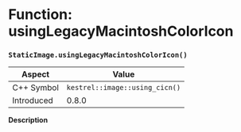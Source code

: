 
# Function: usingLegacyMacintoshColorIcon
### `StaticImage.usingLegacyMacintoshColorIcon()`

| Aspect | Value |
| --- | --- |
| C++ Symbol | `kestrel::image::using_cicn()` |
| Introduced | 0.8.0 |

**Description**


